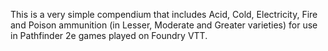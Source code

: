 This is a very simple compendium that includes Acid, Cold, Electricity, Fire and Poison ammunition (in Lesser, Moderate and Greater varieties) for use in Pathfinder 2e games played on Foundry VTT.
